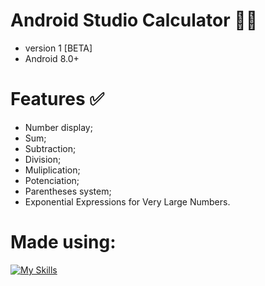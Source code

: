 # Android Studio Calculator 📱🔢
- version 1 [BETA]
- Android 8.0+

# Features ✅
- Number display;
- Sum;
- Subtraction;
- Division;
- Muliplication;
- Potenciation;
- Parentheses system;
- Exponential Expressions for Very Large Numbers.

# Made using:
[![My Skills](https://skillicons.dev/icons?i=androidstudio,kotlin)](https://skillicons.dev)

